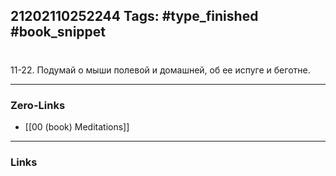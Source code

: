 21202110252244
Tags: #type_finished #book_snippet 
---
# 

 11-22. Подумай о мыши полевой и домашней, об ее испуге и беготне. 

---
### Zero-Links
 - [[00 (book) Meditations]]
---
### Links
